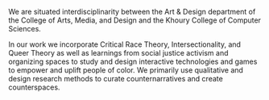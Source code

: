<p>
We are situated interdisciplinarity between the Art & Design department of the
College of Arts, Media, and Design and the Khoury College of Computer Sciences.
</p>
<p>
In our work we incorporate Critical Race Theory, Intersectionality, and Queer Theory as well as learnings from social justice activism and organizing spaces to study and design interactive technologies and games to empower and uplift people of color. We primarily use qualitative and design research methods to curate counternarratives and create counterspaces.
</p>
